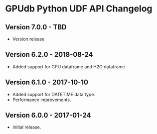 GPUdb Python UDF API Changelog
==============================

Version 7.0.0 - TBD
--------------------------

-   Version release

Version 6.2.0 - 2018-08-24
--------------------------

-   Added support for GPU dataframe and H2O dataframe


Version 6.1.0 - 2017-10-10
--------------------------

-   Added support for DATETIME data type.
-   Performance improvements.


Version 6.0.0 - 2017-01-24
--------------------------

-   Initial release.
